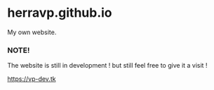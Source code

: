 # herravp.github.io
My own website.
### NOTE!
The website is still in development ! but still feel free to give it a visit !

https://vp-dev.tk
